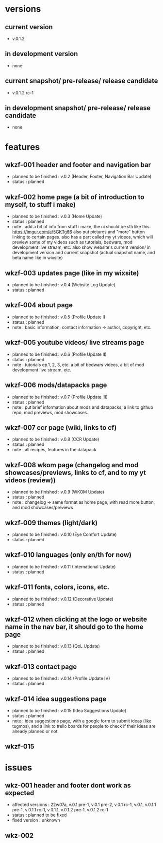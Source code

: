 # versions

## current version
- v.0.1.2
## in development version
- none
## current snapshot/ pre-release/ release candidate
- v.0.1.2 rc-1
## in development snapshot/ pre-release/ release candidate
- none

# features

## wkzf-001 header and footer and navigation bar
- planned to be finished : v.0.2 (Header, Footer, Navigation Bar Update)
- status : planned

## wkzf-002 home page (a bit of introduction to myself, to stuff i make)
- planned to be finished : v.0.3 (Home Update)
- status : planned
- note : add a bit of info from stuff i make, the ui should be sth like this.
https://imgur.com/a/5GKTg66 also put pictures and "more" button linking to certain pages.
also has a part called my yt videos, which will preview some of my videos such as tutorials, bedwars, mod
development live stream, etc. also show website's current version/ in development version and current 
snapshot (actual snapshot name, and beta name like in wixsite) 

## wkzf-003 updates page (like in my wixsite)
- planned to be finished : v.0.4 (Website Log Update)
- status : planned

## wkzf-004 about page 
- planned to be finished : v.0.5 (Profile Update I)
- status : planned
- note : basic information, contact information -> author, copyright, etc.

## wkzf-005 youtube videos/ live streams page
- planned to be finished : v.0.6 (Profile Update II)
- status : planned
- note : tutorials ep.1, 2, 3, etc. a bit of bedwars videos, a bit of mod development live stream, etc.

## wkzf-006 mods/datapacks page
- planned to be finished : v.0.7 (Profile Update III)
- status : planned
- note : put brief information about mods and datapacks, a link to github repo, mod previews, mod showcases.

## wkzf-007 ccr page (wiki, links to cf)
- planned to be finished : v.0.8 (CCR Update)
- status : planned
- note : all recipes, features in the datapack

## wkzf-008 wkom page (changelog and mod showcases/previews, links to cf, and to my yt videos (review)) 
- planned to be finished : v.0.9 (WKOM Update)
- status : planned
- note : changelog -> same format as home page,  with read more button, and mod showcases/previews

## wkzf-009 themes (light/dark)
- planned to be finished : v.0.10 (Eye Comfort Update)
- status : planned

## wkzf-010 languages (only en/th for now)
- planned to be finished : v.0.11 (International Update)
- status : planned

## wkzf-011 fonts, colors, icons, etc.
- planned to be finished : v.0.12 (Decorative Update)
- status : planned

## wkzf-012 when clicking at the logo or website name in the nav bar, it should go to the home page
- planned to be finished : v.0.13 (QoL Update)
- status : planned

## wkzf-013 contact page
- planned to be finished : v.0.14 (Profile Update IV)
- status : planned

## wkzf-014 idea suggestions page
- planned to be finished : v.0.15 (Idea Suggestions Update)
- status : planned
- note : idea suggestions page, with a google form to submit ideas (like tugmos), 
and a link to trello boards for people to check if their ideas are already planned or not.

## wkzf-015 

# issues

## wkz-001 header and footer dont work as expected
- affected versions : 22w07a, v.0.1 pre-1, v.0.1 pre-2, v.0.1 rc-1, v.0.1, v.0.1.1 pre-1, 
v.0.1.1 rc-1, v.0.1.1, v.0.1.2 pre-1, v.0.1.2 rc-1
- status : planned to be fixed
- fixed version : unknown

## wkz-002 